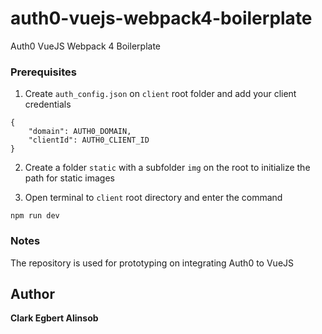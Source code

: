 # auth0-vuejs-webpack4-boilerplate

Auth0 VueJS Webpack 4 Boilerplate

### Prerequisites

1. Create `auth_config.json` on `client` root folder and add your client credentials
```
{
    "domain": AUTH0_DOMAIN,
    "clientId": AUTH0_CLIENT_ID
}
```

2. Create a folder `static` with a subfolder `img` on the root to initialize the path for static images

3. Open terminal to `client` root directory and enter the command
```
npm run dev
```

### Notes

The repository is used for prototyping on integrating Auth0 to VueJS

## Author
**Clark Egbert Alinsob**

